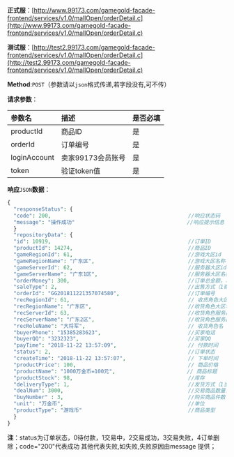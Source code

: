 **正式服**：[http://www.99173.com/gamegold-facade-frontend/services/v1.0/mallOpen/orderDetail.c](http://www.99173.com/gamegold-facade-frontend/services/v1.0/mallOpen/orderDetail.c)

**测试服**：[http://test2.99173.com/gamegold-facade-frontend/services/v1.0/mallOpen/orderDetail.c](http://test2.99173.com/gamegold-facade-frontend/services/v1.0/mallOpen/orderDetail.c)

**Method**:`POST`（参数请以`json`格式传递,若字段没有,可不传）

**请求参数**：

| 参数名 | 描述 | 是否必填 |
| :--- | :--- | :--- |
| productId | 商品ID | 是 |
| orderId | 订单编号 | 是 |
| loginAccount | 卖家99173会员账号 | 是 |
| token | 验证token值 | 是 |

**响应**`JSON`**数据**：

```php
{
  "responseStatus": {
  "code": 200,                                            //响应状态码
  "message": "操作成功"                                    //响应提示信息
  }
  "repositoryData": {
  "id": 10919,                                            //订单ID
  "productId": 14274,                                     //商品ID
  "gameRegionId": 61,                                     //游戏大区id
  "gameRegionName": "广东区",                              //游戏大区名称
  "gameServerId": 62,                                     //服务器大区id
  "gameServerName": "广东1区",                             //服务器大区名称
  "orderMoney": 300,                                      //订单总金额，单位：元
  "saleType": 2,                                          //出售方式（1寄售交易，2担保交易）
  "orderId": "GG201811221357074580",                      //订单编号
  "recRegionId": 61,                                      // 收货角色大区id
  "recRegionName": "广东区",                               //收货角色大区名称
  "recServerId": 63,                                      //收货角色服务器大区id
  "recServerName": "广东2区",                              //收货角色服务器大区名称
  "recRoleName": "大将军",                                 // 收货角色名
  "buyerPhone": "15385283623",                            //买家电话
  "buyerQQ": "3232323",                                   //买家QQ
  "payTime": "2018-11-22 13:57:09",                       // 付款时间
  "status": 2,                                            //订单状态
  "createTime": "2018-11-22 13:57:07",                    // 下单时间
  "productPrice": 100,                                    // 商品价格
  "productName": "1000万金币=100元",                       // 商品标题
  "productStock": 98,                                     //库存
  "deliveryType": 1,                                      //发货方式（1当面发货，2邮寄发货，3拍卖发货）
  "dealNum": 3000,                                        //交易商品数量，单位：万金币
  "buyNumber" : 3,                                        //购买商品件数
  "unit": "万金币",                                        //单位
  "productType": "游戏币"                                  //商品类型
  }
}
```

**注**：status为订单状态，0待付款，1交易中，2交易成功，3交易失败，4订单删除；code="200"代表成功 其他代表失败,如失败,失败原因由message 提供；

